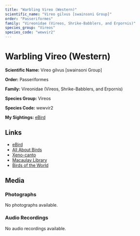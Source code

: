 ```yaml
---
title: "Warbling Vireo (Western)"
scientific_name: "Vireo gilvus [swainsoni Group]"
order: "Passeriformes"
family: "Vireonidae (Vireos, Shrike-Babblers, and Erpornis)"
species_group: "Vireos"
species_code: "wewvir2"
---
```


# Warbling Vireo (Western)

**Scientific Name:** Vireo gilvus [swainsoni Group]

**Order:** Passeriformes

**Family:** Vireonidae (Vireos, Shrike-Babblers, and Erpornis)

**Species Group:** Vireos

**Species Code:** wewvir2

**My Sightings:** [eBird](https://ebird.org/lifelist?r=world&time=life&spp=wewvir2)

## Links
* [eBird](https://ebird.org/species/wewvir2) 
* [All About Birds](https://www.allaboutbirds.org/guide/wewvir2) 
* [Xeno-canto](https://www.xeno-canto.org/species/vireo-gilvus-[swainsoni-group]) 
* [Macaulay Library](https://search.macaulaylibrary.org/catalog?taxonCode=wewvir2&sort=rating_rank_desc)
* [Birds of the World](https://birdsoftheworld.org/bow/species/wewvir2)

## Media
### Photographs
No photographs available.

### Audio Recordings
No audio recordings available.
